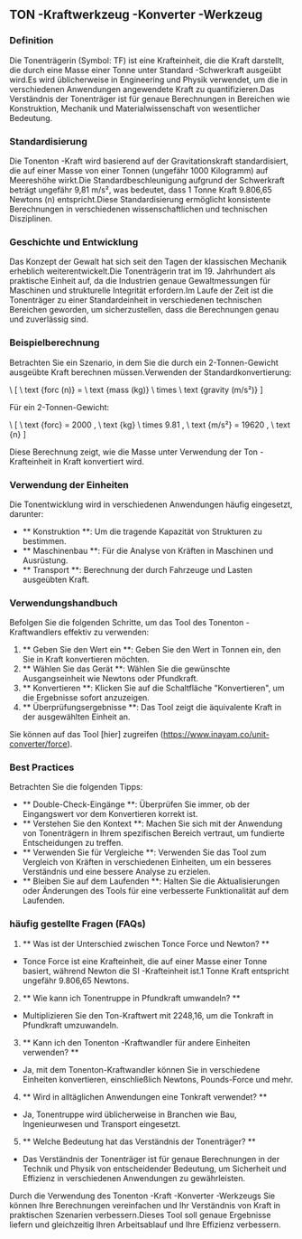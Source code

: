 ## TON -Kraftwerkzeug -Konverter -Werkzeug

### Definition
Die Tonenträgerin (Symbol: TF) ist eine Krafteinheit, die die Kraft darstellt, die durch eine Masse einer Tonne unter Standard -Schwerkraft ausgeübt wird.Es wird üblicherweise in Engineering und Physik verwendet, um die in verschiedenen Anwendungen angewendete Kraft zu quantifizieren.Das Verständnis der Tonenträger ist für genaue Berechnungen in Bereichen wie Konstruktion, Mechanik und Materialwissenschaft von wesentlicher Bedeutung.

### Standardisierung
Die Tonenton -Kraft wird basierend auf der Gravitationskraft standardisiert, die auf einer Masse von einer Tonnen (ungefähr 1000 Kilogramm) auf Meereshöhe wirkt.Die Standardbeschleunigung aufgrund der Schwerkraft beträgt ungefähr 9,81 m/s², was bedeutet, dass 1 Tonne Kraft 9.806,65 Newtons (n) entspricht.Diese Standardisierung ermöglicht konsistente Berechnungen in verschiedenen wissenschaftlichen und technischen Disziplinen.

### Geschichte und Entwicklung
Das Konzept der Gewalt hat sich seit den Tagen der klassischen Mechanik erheblich weiterentwickelt.Die Tonenträgerin trat im 19. Jahrhundert als praktische Einheit auf, da die Industrien genaue Gewaltmessungen für Maschinen und strukturelle Integrität erfordern.Im Laufe der Zeit ist die Tonenträger zu einer Standardeinheit in verschiedenen technischen Bereichen geworden, um sicherzustellen, dass die Berechnungen genau und zuverlässig sind.

### Beispielberechnung
Betrachten Sie ein Szenario, in dem Sie die durch ein 2-Tonnen-Gewicht ausgeübte Kraft berechnen müssen.Verwenden der Standardkonvertierung:

\ [
\ text {forc (n)} = \ text {mass (kg)} \ times \ text {gravity (m/s²)}
\]

Für ein 2-Tonnen-Gewicht:

\ [
\ text {forc} = 2000 \, \ text {kg} \ times 9.81 \, \ text {m/s²} = 19620 \, \ text {n}
\]

Diese Berechnung zeigt, wie die Masse unter Verwendung der Ton -Krafteinheit in Kraft konvertiert wird.

### Verwendung der Einheiten
Die Tonentwicklung wird in verschiedenen Anwendungen häufig eingesetzt, darunter:

- ** Konstruktion **: Um die tragende Kapazität von Strukturen zu bestimmen.
- ** Maschinenbau **: Für die Analyse von Kräften in Maschinen und Ausrüstung.
- ** Transport **: Berechnung der durch Fahrzeuge und Lasten ausgeübten Kraft.

### Verwendungshandbuch
Befolgen Sie die folgenden Schritte, um das Tool des Tonenton -Kraftwandlers effektiv zu verwenden:

1. ** Geben Sie den Wert ein **: Geben Sie den Wert in Tonnen ein, den Sie in Kraft konvertieren möchten.
2. ** Wählen Sie das Gerät **: Wählen Sie die gewünschte Ausgangseinheit wie Newtons oder Pfundkraft.
3. ** Konvertieren **: Klicken Sie auf die Schaltfläche "Konvertieren", um die Ergebnisse sofort anzuzeigen.
4. ** Überprüfungsergebnisse **: Das Tool zeigt die äquivalente Kraft in der ausgewählten Einheit an.

Sie können auf das Tool [hier] zugreifen (https://www.inayam.co/unit-converter/force).

### Best Practices
Betrachten Sie die folgenden Tipps:

- ** Double-Check-Eingänge **: Überprüfen Sie immer, ob der Eingangswert vor dem Konvertieren korrekt ist.
- ** Verstehen Sie den Kontext **: Machen Sie sich mit der Anwendung von Tonenträgern in Ihrem spezifischen Bereich vertraut, um fundierte Entscheidungen zu treffen.
- ** Verwenden Sie für Vergleiche **: Verwenden Sie das Tool zum Vergleich von Kräften in verschiedenen Einheiten, um ein besseres Verständnis und eine bessere Analyse zu erzielen.
- ** Bleiben Sie auf dem Laufenden **: Halten Sie die Aktualisierungen oder Änderungen des Tools für eine verbesserte Funktionalität auf dem Laufenden.

### häufig gestellte Fragen (FAQs)

1. ** Was ist der Unterschied zwischen Tonce Force und Newton? **
- Tonce Force ist eine Krafteinheit, die auf einer Masse einer Tonne basiert, während Newton die SI -Krafteinheit ist.1 Tonne Kraft entspricht ungefähr 9.806,65 Newtons.

2. ** Wie kann ich Tonentruppe in Pfundkraft umwandeln? **
- Multiplizieren Sie den Ton-Kraftwert mit 2248,16, um die Tonkraft in Pfundkraft umzuwandeln.

3. ** Kann ich den Tonenton -Kraftwandler für andere Einheiten verwenden? **
- Ja, mit dem Tonenton-Kraftwandler können Sie in verschiedene Einheiten konvertieren, einschließlich Newtons, Pounds-Force und mehr.

4. ** Wird in alltäglichen Anwendungen eine Tonkraft verwendet? **
- Ja, Tonentruppe wird üblicherweise in Branchen wie Bau, Ingenieurwesen und Transport eingesetzt.

5. ** Welche Bedeutung hat das Verständnis der Tonenträger? **
- Das Verständnis der Tonenträger ist für genaue Berechnungen in der Technik und Physik von entscheidender Bedeutung, um Sicherheit und Effizienz in verschiedenen Anwendungen zu gewährleisten.

Durch die Verwendung des Tonenton -Kraft -Konverter -Werkzeugs Sie können Ihre Berechnungen vereinfachen und Ihr Verständnis von Kraft in praktischen Szenarien verbessern.Dieses Tool soll genaue Ergebnisse liefern und gleichzeitig Ihren Arbeitsablauf und Ihre Effizienz verbessern.